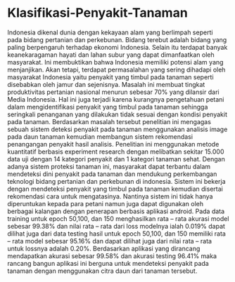 # Klasifikasi-Penyakit-Tanaman
Indonesia dikenal dunia dengan kekayaan alam yang berlimpah seperti pada bidang pertanian dan perkebunan. Bidang terebut adalah bidang yang paling berpengaruh terhadap ekonomi Indonesia. Selain itu terdapat banyak keanekaragaman hayati dan lahan subur yang dapat dimanfaatkan oleh masyarakat. Ini membuktikan bahwa Indonesia memiliki potensi alam yang menjanjikan. Akan tetapi, terdapat permasalahan yang sering dihadapi oleh masyarakat Indonesia yaitu penyakit yang timbul pada tanaman seperti disebabkan oleh jamur dan sejenisnya. Masalah ini membuat tingkat produktivitas pertanian nasional menurun sebesar 70% yang dilansir dari Media Indonesia. Hal ini juga terjadi karena kurangnya pengetahuan petani dalam mengidentifikasi penyakit yang timbul pada tanaman sehingga seringkali penanganan yang dilakukan tidak sesuai dengan kondisi penyakit pada tanaman. Berdasarkan masalah tersebut penelitian ini mengagas sebuah sistem deteksi penyakit pada tanaman menggunakan analisis image pada daun tanaman kemudian membangun sistem rekomendasi penangangan penyakit hasil analisis. Penelitian ini menggunakan metode kuantitatif berbasis experiment research dengan melibatkan sekitar 15.000 data uji dengan 14 kategori penyakit dan 1 kategori tanaman sehat. Dengan adanya sistem proteksi tanaman ini, masyarakat dapat terbantu dalam mendeteksi dini penyakit pada tanaman dan mendukung perkembangan teknologi bidang pertanian dan perkebunan di indonesia. Sistem ini bekerja dengan mendeteksi penyakit yang timbul pada tanaman kemudian disertai rekomendasi cara untuk mengatasinya. Nantinya sistem ini tidak hanya diperuntukan kepada para petani namun juga dapat digunakan oleh berbagai kalangan dengan penerapan berbasis aplikasi android.
Pada data training untuk epoch 50,100, dan 150 menghasilkan rata – rata
akurasi model sebesar 99.38% dan nilai rata – rata dari loss modelnya ialah
0.019% dapat dilihat juga dari data testing hasil untuk epoch 50,100, dan 150
memiliki rata – rata model sebesar 95.16% dan dapat dilihat juga dari nilai rata –
rata untuk lossnya adalah 0.20%. Berdasarkan aplikasi yang dirancang
mendapatkan akurasi sebesar 99.58% dan akurasi testing 96.41% maka rancang
bangun aplikasi ini berguna untuk mendeteksi penyakit pada tanaman dengan
menggunakan citra daun dari tanaman tersebut.
